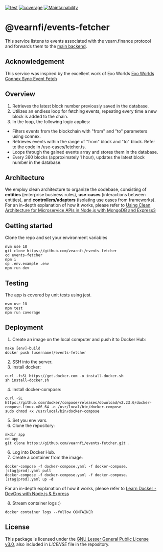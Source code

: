 [![test](https://github.com/vearnfi/events-fetcher/workflows/test/badge.svg)](https://github.com/vearnfi/events-fetcher/actions/workflows/test.yml) [![coverage](https://coveralls.io/repos/github/vearnfi/events-fetcher/badge.svg)](https://coveralls.io/github/vearnfi/events-fetcher) [![Maintainability](https://api.codeclimate.com/v1/badges/32602854cda29c7727e8/maintainability)](https://codeclimate.com/github/vearnfi/events-fetcher/maintainability)

# @vearnfi/events-fetcher

This service listens to events associated with the vearn.finance protocol and forwards them to the [main backend](https://github.com/vearnfi/firebase).

## Acknowledgement

This service was inspired by the excellent work of Exo Worlds [Exo Worlds Connex Sync Event Fetch](https://bitbucket.org/exoworldsnft/connex-sync-event-fetch/src/master/)

## Overview

1. Retrieves the latest block number previously saved in the database.
2. Utilizes an endless loop for fetching events, repeating every time a new block is added to the chain.
3. In the loop, the following logic applies:

- Filters events from the blockchain with "from" and "to" parameters using connex.
- Retrieves events within the range of "from" block and "to" block. Refer to the code in /use-cases/fetcher.ts.
- Loops through the gained events array and stores them in the database.
- Every 360 blocks (approximately 1 hour), updates the latest block number in the database.

## Architecture

We employ clean architecture to organize the codebase, consisting of **entities** (enterprise business rules), **use-cases** (interactions between entities), and **controllers/adaptors** (isolating use cases from frameworks). For an in-depth explanation of how it works, please refer to [Using Clean Architecture for Microservice APIs in Node.js with MongoDB and Express3](https://youtu.be/CnailTcJV_U?si=NTq4-6Zh-ZaAhHi3)

## Getting started

Clone the repo and set your environment variables

```
nvm use 18
git clone https://github.com/vearnfi/events-fetcher
cd events-fetcher
npm i
cp .env.example .env
npm run dev
```

## Testing

The app is covered by unit tests using jest.

```
nvm use 18
npm test
npm run coverage
```

## Deployment

1. Create an image on the local computer and push it to Docker Hub:

```
make [env]-build
docker push [username]/events-fetcher
```

2. SSH into the server.
3. Install docker:

```
curl -fsSL https://get.docker.com -o install-docker.sh
sh install-docker.sh
```

4. Install docker-compose:

```
curl -SL https://github.com/docker/compose/releases/download/v2.23.0/docker-compose-linux-x86_64 -o /usr/local/bin/docker-compose
sudo chmod +x /usr/local/bin/docker-compose
```

5. Set you env vars.
6. Clone the repository:

```
mkdir app
cd app
git clone https://github.com/vearnfi/events-fetcher.git .
```

6. Log into Docker Hub.
7. Create a container from the image:

```
docker-compose -f docker-compose.yaml -f docker-compose.[stag|prod].yaml pull
docker-compose -f docker-compose.yaml -f docker-compose.[stag|prod].yaml up -d
```

For an in-depth explanation of how it works, please refer to [Learn Docker - DevOps with Node.js & Express](https://youtu.be/9zUHg7xjIqQ?si=sNNowbp_vrTIkq-O)

8. Stream container logs :)

```
docker container logs --follow CONTAINER
```

## License

This package is licensed under the
[GNU Lesser General Public License v3.0](https://www.gnu.org/licenses/lgpl-3.0.html), also included
in _LICENSE_ file in the repository.
